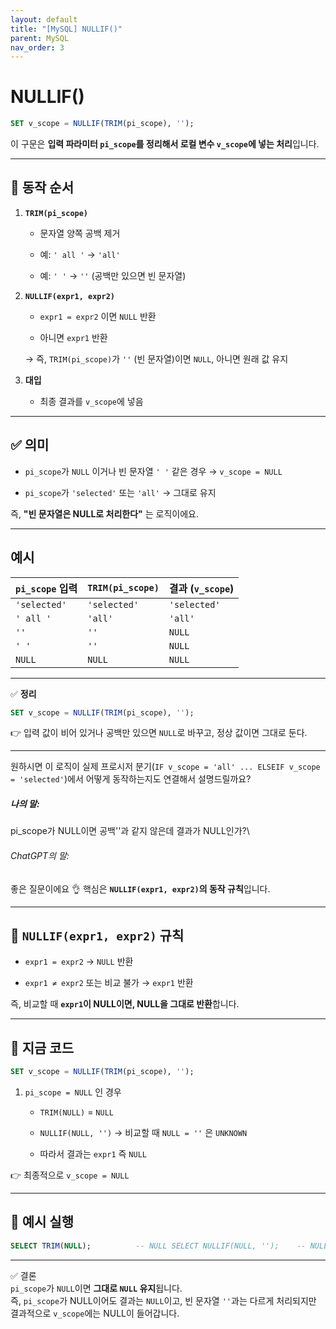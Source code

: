 ```yaml
---
layout: default
title: "[MySQL] NULLIF()"
parent: MySQL
nav_order: 3 
---
```


# NULLIF()

```sql
SET v_scope = NULLIF(TRIM(pi_scope), '');
```


이 구문은 **입력 파라미터 `pi_scope`를 정리해서 로컬 변수 `v_scope`에 넣는 처리**입니다.

---

## 🔎 동작 순서

1. **`TRIM(pi_scope)`**
    
    - 문자열 양쪽 공백 제거
        
    - 예: `' all '` → `'all'`
        
    - 예: `' '` → `''` (공백만 있으면 빈 문자열)
        
2. **`NULLIF(expr1, expr2)`**
    
    - `expr1 = expr2` 이면 `NULL` 반환
        
    - 아니면 `expr1` 반환
        
    
    → 즉, `TRIM(pi_scope)`가 `''` (빈 문자열)이면 `NULL`, 아니면 원래 값 유지
    
3. **대입**
    
    - 최종 결과를 `v_scope`에 넣음
        

---

## ✅ 의미

- `pi_scope`가 `NULL` 이거나 빈 문자열 `' '` 같은 경우 → `v_scope = NULL`
    
- `pi_scope`가 `'selected'` 또는 `'all'` → 그대로 유지
    

즉, **"빈 문자열은 NULL로 처리한다"** 는 로직이에요.

---

## 예시

|`pi_scope` 입력|`TRIM(pi_scope)`|결과 (`v_scope`)|
|---|---|---|
|`'selected'`|`'selected'`|`'selected'`|
|`' all '`|`'all'`|`'all'`|
|`''`|`''`|`NULL`|
|`' '`|`''`|`NULL`|
|`NULL`|`NULL`|`NULL`|

---

✅ **정리**  

```sql
SET v_scope = NULLIF(TRIM(pi_scope), '');  
```

👉 입력 값이 비어 있거나 공백만 있으면 `NULL`로 바꾸고, 정상 값이면 그대로 둔다.

---

원하시면 이 로직이 실제 프로시저 분기(`IF v_scope = 'all' ... ELSEIF v_scope = 'selected'`)에서 어떻게 동작하는지도 연결해서 설명드릴까요?

##### 나의 말:

pi_scope가 NULL이면 공백''과 같지 않은데 결과가 NULL인가?\

###### ChatGPT의 말:

좋은 질문이에요 👌 핵심은 **`NULLIF(expr1, expr2)`의 동작 규칙**입니다.

---

## 🔎 `NULLIF(expr1, expr2)` 규칙

- `expr1 = expr2` → `NULL` 반환
    
- `expr1 ≠ expr2` 또는 비교 불가 → `expr1` 반환
    

즉, 비교할 때 **`expr1`이 NULL이면, NULL을 그대로 반환**합니다.

---

## 🔎 지금 코드

```sql
SET v_scope = NULLIF(TRIM(pi_scope), '');
```


1. `pi_scope = NULL` 인 경우
    
    - `TRIM(NULL)` = `NULL`
        
    - `NULLIF(NULL, '')` → 비교할 때 `NULL = ''` 은 `UNKNOWN`
        
    - 따라서 결과는 `expr1` 즉 `NULL`
        

👉 최종적으로 `v_scope = NULL`

---

## 📌 예시 실행

```sql
SELECT TRIM(NULL);          -- NULL SELECT NULLIF(NULL, '');    -- NULL
```


---

✅ 결론  
`pi_scope`가 `NULL`이면 **그대로 `NULL` 유지**됩니다.  
즉, `pi_scope`가 NULL이어도 결과는 `NULL`이고, 빈 문자열 `''`과는 다르게 처리되지만 결과적으로 `v_scope`에는 NULL이 들어갑니다.